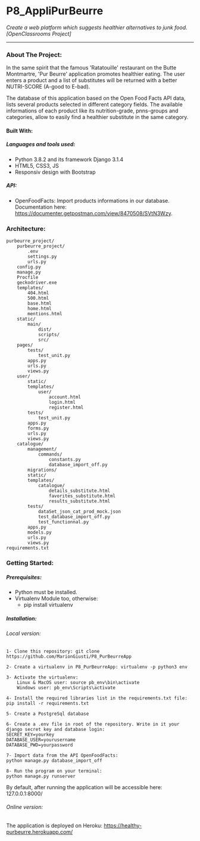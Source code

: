 # P8_AppliPurBeurre
*Create a web platform which suggests healthier alternatives to junk food. [OpenClassrooms Project]*
*****************************************************************************************************************
### About The Project:
In the same spirit that the famous 'Ratatouille' restaurant on the Butte Montmartre, 'Pur Beurre' application promotes healthier eating.
The user enters a product and a list of substitutes will be returned with a better NUTRI-SCORE (A-good to E-bad). 

The database of this application based on the Open Food Facts API data, lists several products selected in different
category fields. The available informations of each product like its nutrition-grade, pnns-groups and categories, allow to easily find a healthier substitute in the same category.

#### Built With:
##### Languages and tools used:
- Python 3.8.2 and its framework Django 3.1.4
- HTML5, CSS3, JS
- Responsiv design with Bootstrap
##### API:
- OpenFoodFacts: Import products informations in our database. Documentation here: https://documenter.getpostman.com/view/8470508/SVtN3Wzy.

### Architecture:
	
	purbeurre_project/
		purbeurre_project/
			.env
			settings.py
			urls.py
		config.py
		manage.py
		Procfile
		geckodriver.exe
		templates/
			404.html
			500.html
			base.html
			home.html
			mentions.html
		static/
			main/
				dist/
				scripts/
				src/
		pages/
			tests/
				test_unit.py
			apps.py
			urls.py
			views.py
		user/
			static/
			templates/
				user/
					account.html
					login.html
					register.html
			tests/
				test_unit.py
			apps.py
			forms.py
			urls.py
			views.py
		catalogue/
			management/
				commands/
					constants.py
					database_import_off.py
			migrations/
			static/
			templates/
				catalogue/
					details_substitute.html
					favorites_substitute.html
					results_substitute.html
			tests/
				dataSet_json_cat_prod_mock.json
				test_database_import_off.py
				test_functionnal.py
			apps.py
			models.py
			urls.py
			views.py
	requirements.txt

### Getting Started:
##### Prerequisites:
- Python must be installed.
- Virtualenv Module too, otherwise:
	* pip install virtualenv

##### Installation:
###### Local version:
	1- Clone this repository: git clone https://github.com/MarionGiusti/P8_PurBeurreApp

	2- Create a virtualenv in P8_PurBeurreApp: virtualenv -p python3 env

	3- Activate the virtualenv:
		Linux & MacOS user: source pb_env\bin\activate
		Windows user: pb_env\Scripts\activate

	4- Install the required libraries list in the requirements.txt file: pip install -r requirements.txt

	5- Create a PostgreSql database

	6- Create a .env file in root of the repository. Write in it your django secret key and database login:
	SECRET_KEY=yourkey
	DATABASE_USER=yourusername
	DATABASE_PWD=yourpassword

	7- Import data from the API OpenFoodFacts:
	python manage.py database_import_off

	8- Run the program on your terminal:
	python manage.py runserver

By default, after running the application will be accessible here: 127.0.0.1:8000/

###### Online version:
The application is deployed on Heroku:
https://healthy-purbeurre.herokuapp.com/
 